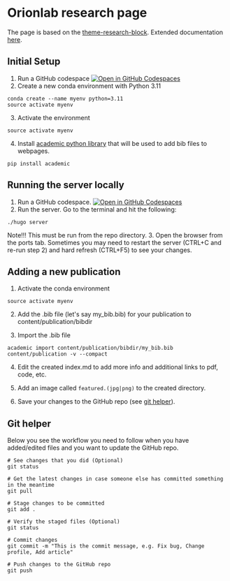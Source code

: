 # Orionlab research page

The page is based on the [theme-research-block](https://github.com/HugoBlox/theme-research-group). Extended documentation [here](https://docs.hugoblox.com/).

## Initial Setup

1. Run a GitHub codespace [![Open in GitHub Codespaces](https://github.com/codespaces/badge.svg)](https://codespaces.new/Orion-AI-Lab/orion-ai-lab.github.io)
2. Create a new conda environment with Python 3.11
```
conda create --name myenv python=3.11
source activate myenv
```
3. Activate the environment
```
source activate myenv
```
4. Install [academic python library](https://pypi.org/project/academic/) that will be used to add bib files to webpages.
```
pip install academic
```
## Running the server locally

1. Run a GitHub codespace. [![Open in GitHub Codespaces](https://github.com/codespaces/badge.svg)](https://codespaces.new/Orion-AI-Lab/orion-ai-lab.github.io)
2. Run the server. Go to the terminal and hit the following:
```
./hugo server
```
Note!!! This must be run from the repo directory. 
3. Open the browser from the ports tab. Sometimes you may need to restart the server (CTRL+C and re-run step 2) and hard refresh (CTRL+F5) to see your changes. 

## Adding a new publication

1. Activate the conda environment

```
source activate myenv
```

2. Add the .bib file (let's say my_bib.bib) for your publication to content/publication/bibdir

3. Import the .bib file

```
academic import content/publication/bibdir/my_bib.bib content/publication -v --compact
```

4. Edit the created index.md to add more info and additional links to pdf, code, etc.

5. Add an image called `featured.(jpg|png)` to the created directory.

6. Save your changes to the GitHub repo (see [git helper](/#git-helper)).

## Git helper

Below you see the workflow you need to follow when you have added/edited files and you want to update the GitHub repo.

```
# See changes that you did (Optional)
git status

# Get the latest changes in case someone else has committed something in the meantime
git pull 

# Stage changes to be committed 
git add . 

# Verify the staged files (Optional)
git status

# Commit changes 
git commit -m "This is the commit message, e.g. Fix bug, Change profile, Add article"

# Push changes to the GitHub repo
git push
```
